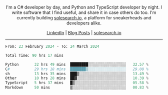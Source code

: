 <p align="center">I'm a C# developer by day, and Python and TypeScript developer by night. I write software that I find useful, and share it in case others do too. I'm currently building <a href="https://solesearch.io">solesearch.io</a>, a platform for sneakerheads and developers alike.</p>
<p align="center">
  <a href="https://www.linkedin.com/in/peter-rauscher">LinkedIn</a>
  |
  <a href="https://dev.to/peterrauscher">Blog Posts</a>
  |
  <a href="https://solesearch.io">solesearch.io</a>
</p>
<hr/>
<!--START_SECTION:waka-->

```python
From: 23 February 2024 - To: 24 March 2024

Total Time: 90 hrs 17 mins

Python       32 hrs 49 mins  ████████░░░░░░░░░░░░░░░░░   32.57 %
C#           29 hrs 18 mins  ███████▒░░░░░░░░░░░░░░░░░   29.08 %
sh           13 hrs 35 mins  ███▒░░░░░░░░░░░░░░░░░░░░░   13.49 %
Other        10 hrs 28 mins  ██▓░░░░░░░░░░░░░░░░░░░░░░   10.39 %
TypeScript   5 hrs 37 mins   █▒░░░░░░░░░░░░░░░░░░░░░░░   05.58 %
Markdown     50 mins         ▒░░░░░░░░░░░░░░░░░░░░░░░░   00.83 %
```

<!--END_SECTION:waka-->

